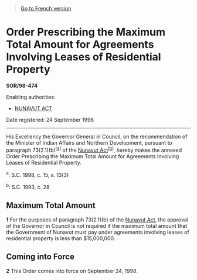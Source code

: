 > [Go to French version](/fr/Règlements/Décrets,%20ordonnances%20et%20règlements%20statutaires/98/474.md)

# Order Prescribing the Maximum Total Amount for Agreements Involving Leases of Residential Property

**SOR/98-474**

Enabling authorities: 
- [NUNAVUT ACT](/en/Acts/Statutes%20of%20Canada/1993/c.%2028.md)

Date registered: 24 September 1998

----------

His Excellency the Governor General in Council, on the recommendation of the Minister of Indian Affairs and Northern Development, pursuant to paragraph 73(2.1)(b)<sup><a href='#fna_e'>[a]</a></sup> of the [Nunavut Act](/en/Acts/Statutes%20of%20Canada/1993/c.%2028.md)<sup><a href='#fnb_e'>[b]</a></sup>, hereby makes the annexed Order Prescribing the Maximum Total Amount for Agreements Involving Leases of Residential Property.

<a name='fna_e'><sup>a</sup></a>: S.C. 1998, c. 15, s. 13(3)<br />

<a name='fnb_e'><sup>b</sup></a>: S.C. 1993, c. 28<br />




## Maximum Total Amount


**1** For the purposes of paragraph 73(2.1)(b) of the [Nunavut Act](/en/Acts/Statutes%20of%20Canada/1993/c.%2028.md), the approval of the Governor in Council is not required if the maximum total amount that the Government of Nunavut must pay under agreements involving leases of residential property is less than $15,000,000.




## Coming into Force


**2** This Order comes into force on September 24, 1998.


